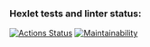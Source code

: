 ### Hexlet tests and linter status:
[![Actions Status](https://github.com/SimichAlexander/frontend-project-46/actions/workflows/hexlet-check.yml/badge.svg)](https://github.com/SimichAlexander/frontend-project-46/actions)
[![Maintainability](https://api.codeclimate.com/v1/badges/bb0a66f5d272d7be0706/maintainability)](https://codeclimate.com/github/SimichAlexander/frontend-project-46/maintainability)